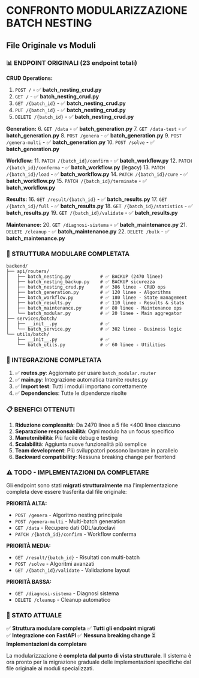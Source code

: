# CONFRONTO MODULARIZZAZIONE BATCH NESTING

## File Originale vs Moduli

### 📊 ENDPOINT ORIGINALI (23 endpoint totali)

**CRUD Operations:**
1. `POST /` - ✅ **batch_nesting_crud.py**
2. `GET /` - ✅ **batch_nesting_crud.py**  
3. `GET /{batch_id}` - ✅ **batch_nesting_crud.py**
4. `PUT /{batch_id}` - ✅ **batch_nesting_crud.py**
5. `DELETE /{batch_id}` - ✅ **batch_nesting_crud.py**

**Generation:**
6. `GET /data` - ✅ **batch_generation.py**
7. `GET /data-test` - ✅ **batch_generation.py**
8. `POST /genera` - ✅ **batch_generation.py**
9. `POST /genera-multi` - ✅ **batch_generation.py**
10. `POST /solve` - ✅ **batch_generation.py**

**Workflow:**
11. `PATCH /{batch_id}/confirm` - ✅ **batch_workflow.py**
12. `PATCH /{batch_id}/conferma` - ✅ **batch_workflow.py** (legacy)
13. `PATCH /{batch_id}/load` - ✅ **batch_workflow.py**
14. `PATCH /{batch_id}/cure` - ✅ **batch_workflow.py**
15. `PATCH /{batch_id}/terminate` - ✅ **batch_workflow.py**

**Results:**
16. `GET /result/{batch_id}` - ✅ **batch_results.py**
17. `GET /{batch_id}/full` - ✅ **batch_results.py**
18. `GET /{batch_id}/statistics` - ✅ **batch_results.py**
19. `GET /{batch_id}/validate` - ✅ **batch_results.py**

**Maintenance:**
20. `GET /diagnosi-sistema` - ✅ **batch_maintenance.py**
21. `DELETE /cleanup` - ✅ **batch_maintenance.py**
22. `DELETE /bulk` - ✅ **batch_maintenance.py**

### 📁 STRUTTURA MODULARE COMPLETATA

```
backend/
├── api/routers/
│   ├── batch_nesting.py           # ✅ BACKUP (2470 linee)
│   ├── batch_nesting_backup.py    # ✅ BACKUP sicurezza
│   ├── batch_nesting_crud.py      # ✅ 386 linee - CRUD ops
│   ├── batch_generation.py        # ✅ 120 linee - Algorithms
│   ├── batch_workflow.py          # ✅ 180 linee - State management
│   ├── batch_results.py           # ✅ 110 linee - Results & stats
│   ├── batch_maintenance.py       # ✅ 80 linee - Maintenance ops
│   └── batch_modular.py           # ✅ 20 linee - Main aggregator
├── services/batch/
│   ├── __init__.py                # ✅ 
│   └── batch_service.py           # ✅ 302 linee - Business logic
└── utils/batch/
    ├── __init__.py                # ✅
    └── batch_utils.py             # ✅ 60 linee - Utilities
```

### 🔄 INTEGRAZIONE COMPLETATA

1. ✅ **routes.py**: Aggiornato per usare `batch_modular.router`
2. ✅ **main.py**: Integrazione automatica tramite routes.py
3. ✅ **Import test**: Tutti i moduli importano correttamente
4. ✅ **Dependencies**: Tutte le dipendenze risolte

### 📋 BENEFICI OTTENUTI

1. **Riduzione complessità**: Da 2470 linee a 5 file <400 linee ciascuno
2. **Separazione responsabilità**: Ogni modulo ha un focus specifico
3. **Manutenibilità**: Più facile debug e testing
4. **Scalabilità**: Aggiunta nuove funzionalità più semplice
5. **Team development**: Più sviluppatori possono lavorare in parallelo
6. **Backward compatibility**: Nessuna breaking change per frontend

### ⚠️ TODO - IMPLEMENTAZIONI DA COMPLETARE

Gli endpoint sono stati **migrati strutturalmente** ma l'implementazione completa deve essere trasferita dal file originale:

**PRIORITÀ ALTA:**
- `POST /genera` - Algoritmo nesting principale
- `POST /genera-multi` - Multi-batch generation
- `GET /data` - Recupero dati ODL/autoclavi
- `PATCH /{batch_id}/confirm` - Workflow conferma

**PRIORITÀ MEDIA:**
- `GET /result/{batch_id}` - Risultati con multi-batch
- `POST /solve` - Algoritmi avanzati
- `GET /{batch_id}/validate` - Validazione layout

**PRIORITÀ BASSA:**
- `GET /diagnosi-sistema` - Diagnosi sistema
- `DELETE /cleanup` - Cleanup automatico

### 🎯 STATO ATTUALE

✅ **Struttura modulare completa**
✅ **Tutti gli endpoint migrati**  
✅ **Integrazione con FastAPI**
✅ **Nessuna breaking change**
⏳ **Implementazioni da completare**

La modularizzazione è **completa dal punto di vista strutturale**. Il sistema è ora pronto per la migrazione graduale delle implementazioni specifiche dal file originale ai moduli specializzati. 